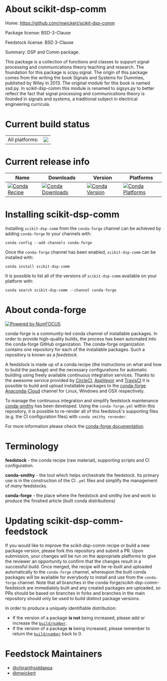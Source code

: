 About scikit-dsp-comm
=====================

Home: https://github.com/mwickert/scikit-dsp-comm

Package license: BSD-3-Clause

Feedstock license: BSD 3-Clause

Summary: DSP and Comm package.

This package is a collection of functions and classes to support signal processing and communications theory teaching and research. The foundation for this package is scipy.signal. The origin of this package comes from the writing the book Signals and Systems for Dummies, published by Wiley in 2013. The original module for this book is named ssd.py. In scikit-dsp-comm this module is renamed to sigsys.py to better reflect the fact that signal processing and communications theory is founded in signals and systems, a traditional subject in electrical engineering curricula.


Current build status
====================


<table><tr><td>All platforms:</td>
    <td>
      <a href="https://dev.azure.com/conda-forge/feedstock-builds/_build/latest?definitionId=4611&branchName=master">
        <img src="https://dev.azure.com/conda-forge/feedstock-builds/_apis/build/status/scikit-dsp-comm-feedstock?branchName=master">
      </a>
    </td>
  </tr>
</table>

Current release info
====================

| Name | Downloads | Version | Platforms |
| --- | --- | --- | --- |
| [![Conda Recipe](https://img.shields.io/badge/recipe-scikit--dsp--comm-green.svg)](https://anaconda.org/conda-forge/scikit-dsp-comm) | [![Conda Downloads](https://img.shields.io/conda/dn/conda-forge/scikit-dsp-comm.svg)](https://anaconda.org/conda-forge/scikit-dsp-comm) | [![Conda Version](https://img.shields.io/conda/vn/conda-forge/scikit-dsp-comm.svg)](https://anaconda.org/conda-forge/scikit-dsp-comm) | [![Conda Platforms](https://img.shields.io/conda/pn/conda-forge/scikit-dsp-comm.svg)](https://anaconda.org/conda-forge/scikit-dsp-comm) |

Installing scikit-dsp-comm
==========================

Installing `scikit-dsp-comm` from the `conda-forge` channel can be achieved by adding `conda-forge` to your channels with:

```
conda config --add channels conda-forge
```

Once the `conda-forge` channel has been enabled, `scikit-dsp-comm` can be installed with:

```
conda install scikit-dsp-comm
```

It is possible to list all of the versions of `scikit-dsp-comm` available on your platform with:

```
conda search scikit-dsp-comm --channel conda-forge
```


About conda-forge
=================

[![Powered by NumFOCUS](https://img.shields.io/badge/powered%20by-NumFOCUS-orange.svg?style=flat&colorA=E1523D&colorB=007D8A)](http://numfocus.org)

conda-forge is a community-led conda channel of installable packages.
In order to provide high-quality builds, the process has been automated into the
conda-forge GitHub organization. The conda-forge organization contains one repository
for each of the installable packages. Such a repository is known as a *feedstock*.

A feedstock is made up of a conda recipe (the instructions on what and how to build
the package) and the necessary configurations for automatic building using freely
available continuous integration services. Thanks to the awesome service provided by
[CircleCI](https://circleci.com/), [AppVeyor](https://www.appveyor.com/)
and [TravisCI](https://travis-ci.com/) it is possible to build and upload installable
packages to the [conda-forge](https://anaconda.org/conda-forge)
[Anaconda-Cloud](https://anaconda.org/) channel for Linux, Windows and OSX respectively.

To manage the continuous integration and simplify feedstock maintenance
[conda-smithy](https://github.com/conda-forge/conda-smithy) has been developed.
Using the ``conda-forge.yml`` within this repository, it is possible to re-render all of
this feedstock's supporting files (e.g. the CI configuration files) with ``conda smithy rerender``.

For more information please check the [conda-forge documentation](https://conda-forge.org/docs/).

Terminology
===========

**feedstock** - the conda recipe (raw material), supporting scripts and CI configuration.

**conda-smithy** - the tool which helps orchestrate the feedstock.
                   Its primary use is in the construction of the CI ``.yml`` files
                   and simplify the management of *many* feedstocks.

**conda-forge** - the place where the feedstock and smithy live and work to
                  produce the finished article (built conda distributions)


Updating scikit-dsp-comm-feedstock
==================================

If you would like to improve the scikit-dsp-comm recipe or build a new
package version, please fork this repository and submit a PR. Upon submission,
your changes will be run on the appropriate platforms to give the reviewer an
opportunity to confirm that the changes result in a successful build. Once
merged, the recipe will be re-built and uploaded automatically to the
`conda-forge` channel, whereupon the built conda packages will be available for
everybody to install and use from the `conda-forge` channel.
Note that all branches in the conda-forge/scikit-dsp-comm-feedstock are
immediately built and any created packages are uploaded, so PRs should be based
on branches in forks and branches in the main repository should only be used to
build distinct package versions.

In order to produce a uniquely identifiable distribution:
 * If the version of a package **is not** being increased, please add or increase
   the [``build/number``](https://conda.io/docs/user-guide/tasks/build-packages/define-metadata.html#build-number-and-string).
 * If the version of a package **is** being increased, please remember to return
   the [``build/number``](https://conda.io/docs/user-guide/tasks/build-packages/define-metadata.html#build-number-and-string)
   back to 0.

Feedstock Maintainers
=====================

* [@chiranthsiddappa](https://github.com/chiranthsiddappa/)
* [@mwickert](https://github.com/mwickert/)

